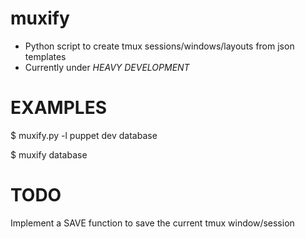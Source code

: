 muxify
======

- Python script to create tmux sessions/windows/layouts from json templates 
- Currently under *HEAVY DEVELOPMENT*

EXAMPLES
========

$ muxify.py -l
puppet
dev
database

$ muxify database

TODO
====
Implement a SAVE function to save the current tmux window/session

